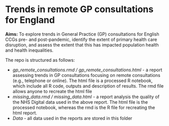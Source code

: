 # Trends in remote GP consultations for England

**Aims:** To explore trends in General Practice (GP) consultations for English CCGs pre- and post-pandemic, identify the extent of primary health care disruption, and assess the extent that this has impacted population health and health inequalities.

The repo is structured as follows:

* _gp_remote_consultations.rmd / gp_remote_consultations.html_ - a report assessing trends in GP consultations focusing on remote consultations (e.g., telephone or online). The html file is a processed R notebook, which include all R code, outputs and description of results. The rmd file allows anyone to recreate the html file
* _missing_data.rmd / missing_data.html_ - a report analysis the quality of the NHS Digital data used in the above report. The html file is the processed notebook, whereas the rmd is the R file for recreating the html report.
* _Data_ - all data used in the reports are stored in this folder
